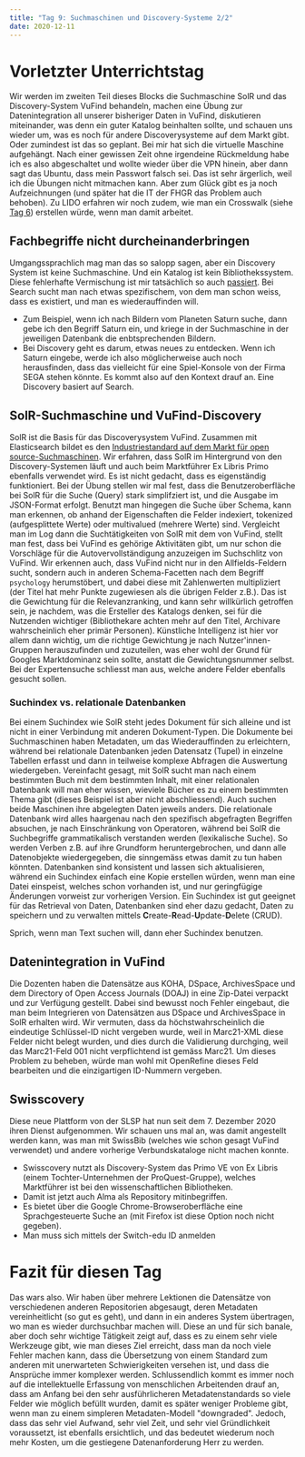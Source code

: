 ```yaml
---
title: "Tag 9: Suchmaschinen und Discovery-Systeme 2/2"
date: 2020-12-11
---
```

# Vorletzter Unterrichtstag
Wir werden im zweiten Teil dieses Blocks die Suchmaschine SolR und das Discovery-System VuFind behandeln, machen eine Übung zur Datenintegration all unserer bisheriger Daten in VuFind, diskutieren miteinander, was denn ein guter Katalog beinhalten sollte, und schauen uns wieder um, was es noch für andere Discoverysysteme auf dem Markt gibt. 
Oder zumindest ist das so geplant. Bei mir hat sich die virtuelle Maschine aufgehängt. Nach einer gewissen Zeit ohne irgendeine Rückmeldung habe ich es also abgeschaltet und wollte wieder über die VPN hinein, aber dann sagt das Ubuntu, dass mein Passwort falsch sei. Das ist sehr ärgerlich, weil ich die Übungen nicht mitmachen kann. 
Aber zum Glück gibt es ja noch Aufzeichnungen (und später hat die IT der FHGR das Problem auch behoben). 
Zu LIDO erfahren wir noch zudem, wie man ein Crosswalk (siehe [Tag 6](https://charleswinkler.github.io/2020/10/30/tag6.html)) erstellen würde, wenn man damit arbeitet.   

## Fachbegriffe nicht durcheinanderbringen
Umgangssprachlich mag man das so salopp sagen, aber ein Discovery System ist keine Suchmaschine. Und ein Katalog ist kein Bibliothekssystem. Diese fehlerhafte Vermischung ist mir tatsächlich so auch [passiert](https://charleswinkler.github.io/2020/11/27/tag8.html). 
Bei Search sucht man nach etwas spezifischem, von dem man schon weiss, dass es existiert, und man es wiederauffinden will. 
* Zum Beispiel, wenn ich nach Bildern vom Planeten Saturn suche, dann gebe ich den Begriff Saturn ein, und kriege in der Suchmaschine in der jeweiligen Datenbank die enbtsprechenden Bildern. 
* Bei Discovery geht es darum, etwas neues zu entdecken. Wenn ich Saturn eingebe, werde ich also möglicherweise auch noch herausfinden, dass das vielleicht für eine Spiel-Konsole von der Firma SEGA stehen könnte. Es kommt also auf den Kontext drauf an. Eine Discovery basiert auf Search. 

## SolR-Suchmaschine und VuFind-Discovery
SolR ist die Basis für das Discoverysystem VuFind. Zusammen mit Elasticsearch bildet es den [Industriestandard auf dem Markt für open source-Suchmaschinen](https://charleswinkler.github.io/2020/10/30/tag6.html). Wir erfahren, dass SolR im Hintergrund von den Discovery-Systemen läuft und auch beim Marktführer Ex Libris Primo ebenfalls verwendet wird. Es ist nicht gedacht, dass es eigenständig funktioniert. Bei der Übung stellen wir mal fest, dass die Benutzeroberfläche bei SolR für die Suche (Query) stark simplifziert ist, und die Ausgabe im JSON-Format erfolgt. Benutzt man hingegen die Suche über Schema, kann man erkennen, ob anhand der Eigenschaften die Felder indexiert, tokenized (aufgesplittete Werte) oder multivalued (mehrere Werte) sind. 
Vergleicht man im Log dann die Suchtätigkeiten von SolR mit dem von VuFind, stellt man fest, dass bei VuFind es gehörige Aktivitäten gibt, um nur schon die Vorschläge für die Autovervollständigung anzuzeigen im Suchschlitz von VuFind. Wir erkennen auch, dass VuFind nicht nur in den Allfields-Feldern sucht, sondern auch in anderen Schema-Facetten nach dem Begriff `psychology` herumstöbert, und dabei diese mit Zahlenwerten multipliziert (der Titel hat mehr Punkte zugewiesen als die übrigen Felder z.B.). Das ist die Gewichtung für die Relevanzranking, und kann sehr willkürlich getroffen sein, je nachdem, was die Ersteller des Katalogs denken, sei für die Nutzenden wichtiger (Bibliothekare achten mehr auf den Titel, Archivare wahrscheinlich eher primär Personen). 
Künstliche Intelligenz ist hier vor allem dann wichtig, um die richtige Gewichtung je nach Nutzer'innen-Gruppen herauszufinden und zuzuteilen, was eher wohl der Grund für Googles Marktdominanz sein sollte, anstatt die Gewichtungsnummer selbst. 
Bei der Expertensuche schliesst man aus, welche andere Felder ebenfalls gesucht sollen. 

### Suchindex vs. relationale Datenbanken
Bei einem Suchindex wie SolR steht jedes Dokument für sich alleine und ist nicht in einer Verbindung mit anderen Dokument-Typen. Die Dokumente bei Suchmaschinen haben Metadaten, um das Wiederauffinden zu erleichtern, während bei relationale Datenbanken jeden Datensatz (Tupel) in einzelne Tabellen erfasst und dann in teilweise komplexe Abfragen die Auswertung wiedergeben. 
Vereinfacht gesagt, mit SolR sucht man nach einem bestimmten Buch mit dem bestimmten Inhalt, mit einer relationalen Datenbank will man eher wissen, wieviele Bücher es zu einem bestimmten Thema gibt (dieses Beispiel ist aber nicht abschliessend). 
Auch suchen beide Maschinen ihre abgelegten Daten jeweils anders. Die relationale Datenbank wird alles haargenau nach den spezifisch abgefragten Begriffen absuchen, je nach Einschränkung von Operatoren, während bei SolR die Suchbegriffe grammatikalisch verstanden werden (lexikalische Suche). So werden Verben z.B. auf ihre Grundform heruntergebrochen, und dann alle Datenobjekte wiedergegeben, die sinngemäss etwas damit zu tun haben könnten. Datenbanken sind konsistent und lassen sich aktualisieren, während ein Suchindex einfach eine Kopie erstellen würden, wenn man eine Datei einspeist, welches schon vorhanden ist, und nur geringfügige Änderungen vorweist zur vorherigen Version. 
Ein Suchindex ist gut geeignet für das Retrieval von Daten, Datenbanken sind eher dazu gedacht, Daten zu speichern und zu verwalten mittels **C**reate-**R**ead-**U**pdate-**D**elete (CRUD). 

Sprich, wenn man Text suchen will, dann eher Suchindex benutzen. 

## Datenintegration in VuFind
Die Dozenten haben die Datensätze aus KOHA, DSpace, ArchivesSpace und dem Directory of Open Access Journals (DOAJ) in eine Zip-Datei verpackt und zur Verfügung gestellt. Dabei sind bewusst noch Fehler eingebaut, die man beim Integrieren von Datensätzen aus DSpace und ArchivesSpace in SolR erhalten wird. Wir vermuten, dass da höchstwahrscheinlich die eindeutige Schlüssel-ID nicht vergeben wurde, weil in Marc21-XML diese Felder nicht belegt wurden, und dies durch die Validierung durchging, weil das Marc21-Feld 001 nicht verpflichtend ist gemäss Marc21. Um dieses Problem zu beheben, würde man wohl mit OpenRefine dieses Feld bearbeiten und die einzigartigen ID-Nummern vergeben. 

## Swisscovery
Diese neue Plattform von der SLSP hat nun seit dem 7. Dezember 2020 ihren Dienst aufgenommen. Wir schauen uns mal an, was damit angestellt werden kann, was man mit SwissBib (welches wie schon gesagt VuFind verwendet) und andere vorherige Verbundskataloge nicht machen konnte. 
* Swisscovery nutzt als Discovery-System das Primo VE von Ex Libris (einem Tochter-Unternehmen der ProQuest-Gruppe), welches Marktführer ist bei den wissenschaftlichen Bibliotheken.  
* Damit ist jetzt auch Alma als Repository mitinbegriffen. 
* Es bietet über die Google Chrome-Browseroberfläche eine Sprachgesteuerte Suche an (mit Firefox ist diese Option noch nicht gegeben). 
* Man muss sich mittels der Switch-edu ID anmelden

# Fazit für diesen Tag
Das wars also. Wir haben über mehrere Lektionen die Datensätze von verschiedenen anderen Repositorien abgesaugt, deren Metadaten vereinheitlicht (so gut es geht), und dann in ein anderes System übertragen, wo man es wieder durchsuchbar machen will. Diese an und für sich banale, aber doch sehr wichtige Tätigkeit zeigt auf, dass es zu einem sehr viele Werkzeuge gibt, wie man dieses Ziel erreicht, dass man da noch viele Fehler machen kann, dass die Übersetzung von einem Standard zum anderen mit unerwarteten Schwierigkeiten versehen ist, und dass die Ansprüche immer komplexer werden. Schlussendlich kommt es immer noch auf die intellektuelle Erfassung von menschlichen Arbeitenden drauf an, dass am Anfang bei den sehr ausführlicheren Metadatenstandards so viele Felder wie möglich befüllt wurden, damit es später weniger Probleme gibt, wenn man zu einem simpleren Metadaten-Modell "downgraded". Jedoch, dass das sehr viel Aufwand, sehr viel Zeit, und sehr viel Gründlichkeit voraussetzt, ist ebenfalls ersichtlich, und das bedeutet wiederum noch mehr Kosten, um die gestiegene Datenanforderung Herr zu werden. 
